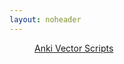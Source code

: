 ```yaml
---
layout: noheader
---
```

<dd><a href="/stuff-internal_code_vector.html">Anki Vector Scripts</a> </dd>
